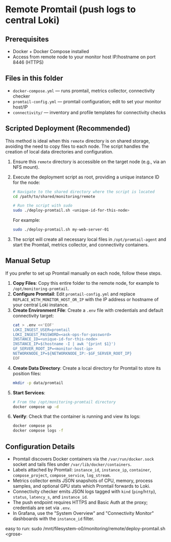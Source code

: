 # Remote Promtail (push logs to central Loki)

## Prerequisites
- Docker + Docker Compose installed
- Access from remote node to your monitor host IP/hostname on port 8446 (HTTPS)

## Files in this folder
- `docker-compose.yml` — runs promtail, metrics collector, connectivity checker
- `promtail-config.yml` — promtail configuration; edit to set your monitor host/IP
- `connectivity/` — inventory and profile templates for connectivity checks

## Scripted Deployment (Recommended)

This method is ideal when this `remote` directory is on shared storage, avoiding the need to copy files to each node. The script handles the creation of local data directories and configuration.

1.  Ensure this `remote` directory is accessible on the target node (e.g., via an NFS mount).
2.  Execute the deployment script as root, providing a unique instance ID for the node:

    ```bash
    # Navigate to the shared directory where the script is located
    cd /path/to/shared/monitoring/remote

    # Run the script with sudo
    sudo ./deploy-promtail.sh <unique-id-for-this-node>
    ```

    For example:
    ```bash
    sudo ./deploy-promtail.sh my-web-server-01
    ```
3.  The script will create all necessary local files in `/opt/promtail-agent` and start the Promtail, metrics collector, and connectivity containers.

## Manual Setup

If you prefer to set up Promtail manually on each node, follow these steps.

1.  **Copy Files**: Copy this entire folder to the remote node, for example to `/opt/monitoring-promtail`.
2.  **Configure Promtail**: Edit `promtail-config.yml` and replace `REPLACE_WITH_MONITOR_HOST_OR_IP` with the IP address or hostname of your central Loki instance.
3.  **Create Environment File**: Create a `.env` file with credentials and default connectivity target:
    ```bash
    cat > .env <<'EOF'
    LOKI_INGEST_USER=promtail
    LOKI_INGEST_PASSWORD=<ask-ops-for-password>
    INSTANCE_ID=<unique-id-for-this-node>
    INSTANCE_IP=$(hostname -I | awk '{print $1}')
    GF_SERVER_ROOT_IP=<monitor-host-ip>
    NETWORKNODE_IP=${NETWORKNODE_IP:-$GF_SERVER_ROOT_IP}
    EOF
    ```
4.  **Create Data Directory**: Create a local directory for Promtail to store its position files:
    ```bash
    mkdir -p data/promtail
    ```
5.  **Start Services**:
    ```bash
    # From the /opt/monitoring-promtail directory
    docker compose up -d
    ```
6.  **Verify**: Check that the container is running and view its logs:
    ```bash
    docker compose ps
    docker compose logs -f
    ```

## Configuration Details
- Promtail discovers Docker containers via the `/var/run/docker.sock` socket and tails files under `/var/lib/docker/containers`.
- Labels attached by Promtail: `instance_id`, `instance_ip`, `container`, `compose_project`, `compose_service`, `log_stream`.
- Metrics collector emits JSON snapshots of CPU, memory, process samples, and optional GPU stats which Promtail forwards to Loki.
- Connectivity checker emits JSON logs tagged with `kind` (`ping`/`http`), `status`, `latency_s`, and `instance_id`.
- The push endpoint requires HTTPS and Basic Auth at the proxy; credentials are set via `.env`.
- In Grafana, use the "System Overview" and "Connectivity Monitor" dashboards with the `instance_id` filter.


easy to run:
sudo /mnt/filesystem-o0/monitoring/remote/deploy-promtail.sh <grose-